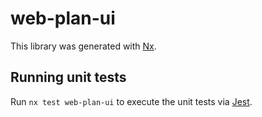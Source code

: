 # web-plan-ui

This library was generated with [Nx](https://nx.dev).

## Running unit tests

Run `nx test web-plan-ui` to execute the unit tests via [Jest](https://jestjs.io).
